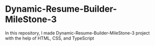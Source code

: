 # Dynamic-Resume-Builder-MileStone-3
In this repository, I made Dynamic-Resume-Builder-MileStone-3 project with the help of HTML, CSS, and TypeScript
